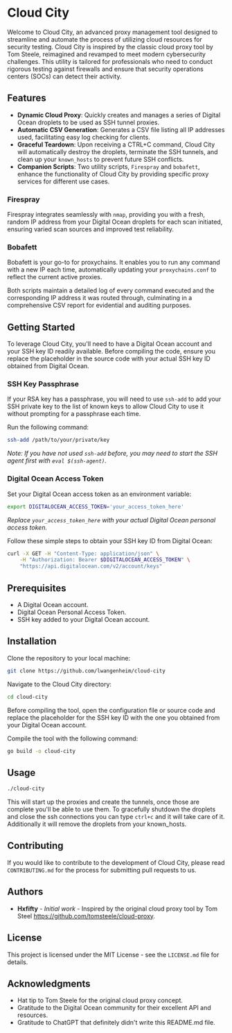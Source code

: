 # Cloud City

Welcome to Cloud City, an advanced proxy management tool designed to streamline and automate the process of utilizing cloud resources for security testing. Cloud City is inspired by the classic cloud proxy tool by Tom Steele, reimagined and revamped to meet modern cybersecurity challenges. This utility is tailored for professionals who need to conduct rigorous testing against firewalls and ensure that security operations centers (SOCs) can detect their activity.

## Features

- **Dynamic Cloud Proxy**: Quickly creates and manages a series of Digital Ocean droplets to be used as SSH tunnel proxies.
- **Automatic CSV Generation**: Generates a CSV file listing all IP addresses used, facilitating easy log checking for clients.
- **Graceful Teardown**: Upon receiving a CTRL+C command, Cloud City will automatically destroy the droplets, terminate the SSH tunnels, and clean up your `known_hosts` to prevent future SSH conflicts.
- **Companion Scripts**: Two utility scripts, `Firespray` and `bobafett`, enhance the functionality of Cloud City by providing specific proxy services for different use cases.

### Firespray

Firespray integrates seamlessly with `nmap`, providing you with a fresh, random IP address from your Digital Ocean droplets for each scan initiated, ensuring varied scan sources and improved test reliability.

### Bobafett

Bobafett is your go-to for proxychains. It enables you to run any command with a new IP each time, automatically updating your `proxychains.conf` to reflect the current active proxies.

Both scripts maintain a detailed log of every command executed and the corresponding IP address it was routed through, culminating in a comprehensive CSV report for evidential and auditing purposes.

## Getting Started

To leverage Cloud City, you'll need to have a Digital Ocean account and your SSH key ID readily available. Before compiling the code, ensure you replace the placeholder in the source code with your actual SSH key ID obtained from Digital Ocean.

### SSH Key Passphrase

If your RSA key has a passphrase, you will need to use `ssh-add` to add your SSH private key to the list of known keys to allow Cloud City to use it without prompting for a passphrase each time.

Run the following command:

```bash
ssh-add /path/to/your/private/key
```

*Note: If you have not used `ssh-add` before, you may need to start the SSH agent first with `eval $(ssh-agent)`.*

### Digital Ocean Access Token

Set your Digital Ocean access token as an environment variable:

```bash
export DIGITALOCEAN_ACCESS_TOKEN='your_access_token_here'
```

*Replace `your_access_token_here` with your actual Digital Ocean personal access token.*

Follow these simple steps to obtain your SSH key ID from Digital Ocean:

```bash
curl -X GET -H "Content-Type: application/json" \
    -H "Authorization: Bearer $DIGITALOCEAN_ACCESS_TOKEN" \
    "https://api.digitalocean.com/v2/account/keys"
```

## Prerequisites

- A Digital Ocean account.
- Digital Ocean Personal Access Token.
- SSH key added to your Digital Ocean account.

## Installation

Clone the repository to your local machine:

```bash
git clone https://github.com/lwangenheim/cloud-city
```

Navigate to the Cloud City directory:

```bash
cd cloud-city
```

Before compiling the tool, open the configuration file or source code and replace the placeholder for the SSH key ID with the one you obtained from your Digital Ocean account.

Compile the tool with the following command:

```bash
go build -o cloud-city
```

## Usage

```bash
./cloud-city
```
This will start up the proxies and create the tunnels, once those are complete you'll be able to use them. To gracefully shutdown the droplets and close the ssh connections you can type ```ctrl+c``` and it will take care of it. Additionally it will remove the droplets from your known_hosts.

## Contributing

If you would like to contribute to the development of Cloud City, please read `CONTRIBUTING.md` for the process for submitting pull requests to us.

## Authors

* **Hxfifty** - *Initial work* - Inspired by the original cloud proxy tool by Tom Steel https://github.com/tomsteele/cloud-proxy.

## License

This project is licensed under the MIT License - see the `LICENSE.md` file for details.

## Acknowledgments

- Hat tip to Tom Steele for the original cloud proxy concept.
- Gratitude to the Digital Ocean community for their excellent API and resources.
- Gratitude to ChatGPT that definitely didn't write this README.md file.

